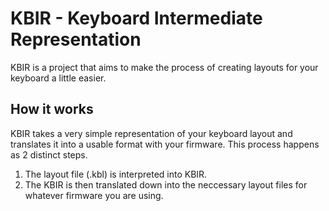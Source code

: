 # KBIR - Keyboard Intermediate Representation

KBIR is a project that aims to make the process of creating layouts for your keyboard a little easier.

## How it works

KBIR takes a very simple representation of your keyboard layout and translates it into a usable format with your firmware. This process happens as 2 distinct steps.

1. The layout file (.kbl) is interpreted into KBIR.
2. The KBIR is then translated down into the neccessary layout files for whatever firmware you are using.

